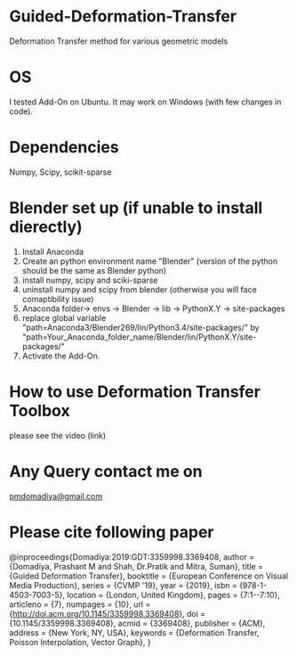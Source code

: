 # Guided-Deformation-Transfer
Deformation Transfer method for various geometric models

# OS
I tested Add-On on Ubuntu. It may work on Windows (with few changes in code).

# Dependencies
Numpy, Scipy, scikit-sparse

# Blender set up (if unable to install dierectly)
1. Install Anaconda
2. Create an python environment name "Blender" (version of the python should be the same as Blender python)
3. install numpy, scipy and sciki-sparse
4. uninstall numpy and scipy from blender (otherwise you will face comaptibility issue)
6. Anaconda folder-> envs -> Blender -> lib -> PythonX.Y -> site-packages
5. replace global variable "path=Anaconda3/Blender269/lin/Python3.4/site-packages/" by 
   "path=Your_Anaconda_folder_name/Blender/lin/PythonX.Y/site-packages/"
6. Activate the Add-On.

# How to use Deformation Transfer Toolbox
please see the video (link)

# Any Query contact me on
pmdomadiya@gmail.com

# Please cite following paper

@inproceedings{Domadiya:2019:GDT:3359998.3369408,
 author = {Domadiya, Prashant M and Shah, Dr.Pratik and Mitra, Suman},
 title = {Guided Deformation Transfer},
 booktitle = {European Conference on Visual Media Production},
 series = {CVMP '19},
 year = {2019},
 isbn = {978-1-4503-7003-5},
 location = {London, United Kingdom},
 pages = {7:1--7:10},
 articleno = {7},
 numpages = {10},
 url = {http://doi.acm.org/10.1145/3359998.3369408},
 doi = {10.1145/3359998.3369408},
 acmid = {3369408},
 publisher = {ACM},
 address = {New York, NY, USA},
 keywords = {Deformation Transfer, Poisson Interpolation, Vector Graph},
} 
